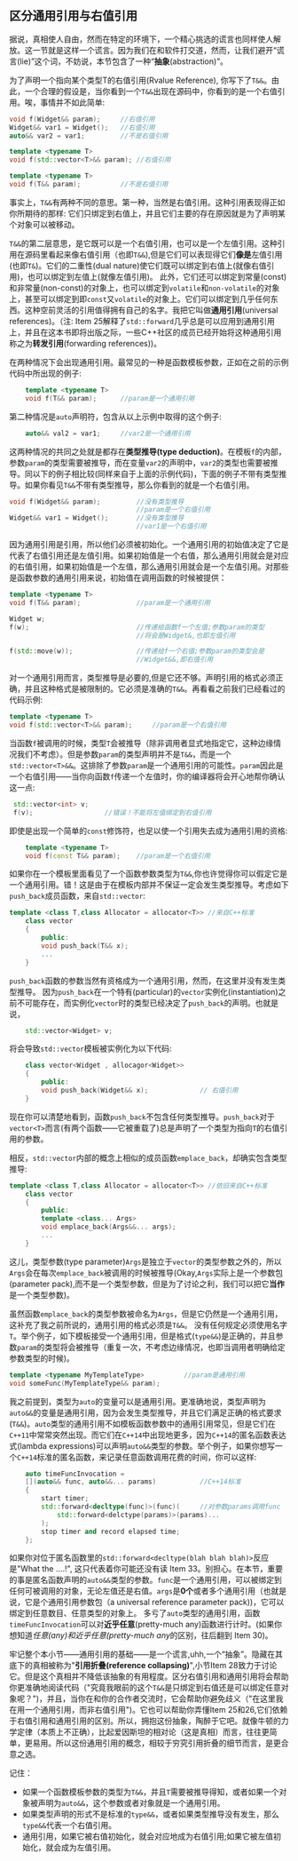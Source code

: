 ## 区分通用引用与右值引用

据说，真相使人自由，然而在特定的环境下，一个精心挑选的谎言也同样使人解放。这一节就是这样一个谎言。因为我们在和软件打交道，然而，让我们避开“谎言(lie)”这个词，不妨说，本节包含了一种“**抽象**(abstraction)”。

为了声明一个指向某个类型T的右值引用(Rvalue Reference), 你写下了`T&&`。由此，一个合理的假设是，当你看到一个`T&&`出现在源码中，你看到的是一个右值引用。唉，事情并不如此简单:

```cpp
void f(Widget&& param);     //右值引用
Widget&& var1 = Widget();   //右值引用
auto&& var2 = var1;         //不是右值引用

template <typename T>
void f(std::vector<T>&& param); //右值引用

template <typename T>
void f(T&& param);          //不是右值引用
```

事实上，`T&&`有两种不同的意思。第一种，当然是右值引用。这种引用表现得正如你所期待的那样: 它们只绑定到右值上，并且它们主要的存在原因就是为了声明某个对象可以被移动。

`T&&`的第二层意思，是它既可以是一个右值引用，也可以是一个左值引用。这种引用在源码里看起来像右值引用（也即`T&&`),但是它们可以表现得它们**像是**左值引用(也即`T&`)。它们的二重性(dual nature)使它们既可以绑定到右值上(就像右值引用)，也可以绑定到左值上(就像左值引用)。 此外，它们还可以绑定到常量(const)和非常量(non-const)的对象上，也可以绑定到`volatile`和`non-volatile`的对象上，甚至可以绑定到即`const`又`volatile`的对象上。它们可以绑定到几乎任何东西。这种空前灵活的引用值得拥有自己的名字。我把它叫做**通用引用**(universal references)。（注: Item 25解释了`std::forward`几乎总是可以应用到通用引用上，并且在这本书即将出版之际，一些C++社区的成员已经开始将这种通用引用称之为**转发引用**(forwarding references))。

在两种情况下会出现通用引用。最常见的一种是函数模板参数，正如在之前的示例代码中所出现的例子:

```cpp
    template <typename T>
    void f(T&& param);      //param是一个通用引用
```

第二种情况是`auto`声明符，包含从以上示例中取得的这个例子:

```cpp
    auto&& val2 = var1;     //var2是一个通用引用
```

这两种情况的共同之处就是都存在**类型推导(type deduction)**。在模板`f`的内部，参数`param`的类型需要被推导，而在变量`var2`的声明中，`var2`的类型也需要被推导。同以下的例子相比较(同样来自于上面的示例代码)，下面的例子不带有类型推导。如果你看见`T&&`不带有类型推导，那么你看到的就是一个右值引用。

```cpp
void f(Widget&& param);         //没有类型推导
                                //param是一个右值引用
Widget&& var1 = Widget();       //没有类型推导
                                //var1是一个右值引用
```

因为通用引用是引用，所以他们必须被初始化。一个通用引用的初始值决定了它是代表了右值引用还是左值引用。如果初始值是一个右值，那么通用引用就会是对应的右值引用，如果初始值是一个左值，那么通用引用就会是一个左值引用。对那些是函数参数的通用引用来说，初始值在调用函数的时候被提供：

```cpp
template <typename T>
void f(T&& param);              //param是一个通用引用

Widget w;
f(w);                           //传递给函数f一个左值;参数param的类型
                                //将会是Widget&,也即左值引用

f(std::move(w));                //传递给f一个右值;参数param的类型会是
                                //Widget&&,即右值引用
```

对一个通用引用而言，类型推导是必要的,但是它还不够。声明引用的格式必须正确，并且这种格式是被限制的。它必须是准确的`T&&`。再看看之前我们已经看过的代码示例:

```cpp
template <typename T>
void f(std::vector<T>&& param);     //param是一个右值引用
```

当函数`f`被调用的时候，类型`T`会被推导（除非调用者显式地指定它，这种边缘情况我们不考虑）。但是参数`param`的类型声明并不是`T&&`，而是一个`std::vector<T>&&`。这排除了参数`param`是一个通用引用的可能性。`param`因此是一个右值引用——当你向函数`f`传递一个左值时，你的编译器将会开心地帮你确认这一点:

```cpp
 std::vector<int> v;
 f(v);                  //错误！不能将左值绑定到右值引用
```

即使是出现一个简单的`const`修饰符，也足以使一个引用失去成为通用引用的资格:

```cpp
    template <typename T>
    void f(const T&& param);    //param是一个右值引用
```
如果你在一个模板里面看见了一个函数参数类型为`T&&`,你也许觉得你可以假定它是一个通用引用。错！这是由于在模板内部并不保证一定会发生类型推导。考虑如下`push_back`成员函数，来自`std::vector`:

```cpp
template <class T,class Allocator = allocator<T>> //来自C++标准
    class vector
    {
        public:
        void push_back(T&& x);
        ...
    }
```

`push_back`函数的参数当然有资格成为一个通用引用，然而，在这里并没有发生类型推导。
因为`push_back`在一个特有(particular)的`vector`实例化(instantiation)之前不可能存在，而实例化`vector`时的类型已经决定了`push_back`的声明。也就是说，

```cpp
    std::vector<Widget> v;
```

将会导致`std::vector`模板被实例化为以下代码:

```cpp
    class vector<Widget , allocagor<Widget>>
    {
        public:
        void push_back(Widget&& x);             // 右值引用
    }
```

现在你可以清楚地看到，函数`push_back`不包含任何类型推导。`push_back`对于`vector<T>`而言(有两个函数——它被重载了)总是声明了一个类型为指向`T`的右值引用的参数。

相反，`std::vector`内部的概念上相似的成员函数`emplace_back`，却确实包含类型推导:

```cpp
template <class T,class Allocator = allocator<T>> //依旧来自C++标准
    class vector
    {
        public:
        template <class... Args>
        void emplace_back(Args&&... args);
        ...
    }
```

这儿，类型参数(type parameter)`Args`是独立于`vector`的类型参数之外的，所以`Args`会在每次`emplace_back`被调用的时候被推导(Okay,`Args`实际上是一个参数包(parameter pack),而不是一个类型参数，但是为了讨论之利，我们可以把它**当作**是一个类型参数)。

虽然函数`emplace_back`的类型参数被命名为`Args`，但是它仍然是一个通用引用，这补充了我之前所说的，通用引用的格式必须是`T&&`。 没有任何规定必须使用名字`T`。举个例子，如下模板接受一个通用引用，但是格式(`type&&`)是正确的，并且参数`param`的类型将会被推导（重复一次，不考虑边缘情况，也即当调用者明确给定参数类型的时候)。

```cpp
template <typename MyTemplateType>          //param是通用引用
void someFunc(MyTemplateType&& param);
```

我之前提到，类型为`auto`的变量可以是通用引用。更准确地说，类型声明为`auto&&`的变量是通用引用，因为会发生类型推导，并且它们满足正确的格式要求(`T&&`)。`auto`类型的通用引用不如模板函数参数中的通用引用常见，但是它们在`C++11`中常常突然出现。而它们在`C++14`中出现地更多，因为`C++14`的匿名函数表达式(lambda expressions)可以声明`auto&&`类型的参数。举个例子，如果你想写一个`C++14`标准的匿名函数，来记录任意函数调用花费的时间，你可以这样:

```cpp
    auto timeFuncInvocation =
    [](auto&& func, auto&&... params)           //C++14标准
    {
        start timer;
        std::forward<decltype(func)>(func)(     //对参数params调用func
            std::forward<delctype(params)>(params)...
        );
        stop timer and record elapsed time;
    };
```

如果你对位于匿名函数里的`std::forward<decltype(blah blah blah)>`反应是"What the ....!", 这只代表着你可能还没有读 Item 33。别担心。在本节，重要的事是匿名函数声明的`auto&&`类型的参数。`func`是一个通用引用，可以被绑定到任何可被调用的对象，无论左值还是右值。`args`是**0个**或者多个通用引用（也就是说，它是个通用引用参数包（a universal reference parameter pack))，它可以绑定到任意数目、任意类型的对象上。
多亏了`auto`类型的通用引用，函数`timeFuncInvocation`可以对**近乎任意**(pretty-much any)函数进行计时。(如果你想知道*任意(any)*和*近乎任意(pretty-much any*的区别，往后翻到 Item 30)。

牢记整个本小节——通用引用的基础——是一个谎言,uhh,一个“抽象”。隐藏在其底下的真相被称为"**引用折叠(reference collapsing)**",小节Item 28致力于讨论它。但是这个真相并不降低该抽象的有用程度。区分右值引用和通用引用将会帮助你更准确地阅读代码（"究竟我眼前的这个`T&&`是只绑定到右值还是可以绑定任意对象呢？")，并且，当你在和你的合作者交流时，它会帮助你避免歧义（"在这里我在用一个通用引用，而非右值引用")。它也可以帮助你弄懂Item 25和26,它们依赖于右值引用和通用引用的区别。所以，拥抱这份抽象，陶醉于它吧。就像牛顿的力学定律（本质上不正确），比起爱因斯坦的相对论（这是真相）而言，往往更简单，更易用。所以这份通用引用的概念，相较于穷究引用折叠的细节而言，是更合意之选。


记住：

- 如果一个函数模板参数的类型为`T&&`，并且`T`需要被推导得知，或者如果一个对象被声明为`auto&&`，这个参数或者对象就是一个通用引用。
- 如果类型声明的形式不是标准的`type&&`，或者如果类型推导没有发生，那么`type&&`代表一个右值引用。
- 通用引用，如果它被右值初始化，就会对应地成为右值引用;如果它被左值初始化，就会成为左值引用。








































